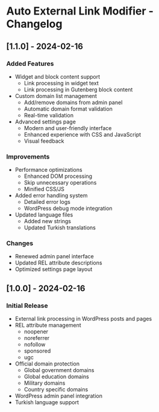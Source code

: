 # Auto External Link Modifier - Changelog

## [1.1.0] - 2024-02-16

### Added Features
- Widget and block content support
  - Link processing in widget text
  - Link processing in Gutenberg block content
- Custom domain list management
  - Add/remove domains from admin panel
  - Automatic domain format validation
  - Real-time validation
- Advanced settings page
  - Modern and user-friendly interface
  - Enhanced experience with CSS and JavaScript
  - Visual feedback

### Improvements
- Performance optimizations
  - Enhanced DOM processing
  - Skip unnecessary operations
  - Minified CSS/JS
- Added error handling system
  - Detailed error logs
  - WordPress debug mode integration
- Updated language files
  - Added new strings
  - Updated Turkish translations

### Changes
- Renewed admin panel interface
- Updated REL attribute descriptions
- Optimized settings page layout

## [1.0.0] - 2024-02-16

### Initial Release
- External link processing in WordPress posts and pages
- REL attribute management
  - noopener
  - noreferrer
  - nofollow
  - sponsored
  - ugc
- Official domain protection
  - Global government domains
  - Global education domains
  - Military domains
  - Country specific domains
- WordPress admin panel integration
- Turkish language support